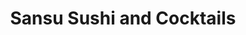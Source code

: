 ---
layout: place
title: "Sansu Sushi and Cocktails"
permalink: /michigan/east-lansing/sansu-sushi-and-cocktails.html
stateAbbr: MI
stateName: Michigan
cityName: East Lansing
seo:
  name: "Sansu Sushi and Cocktails"
  type: Restaurant
  links: http://www.sansu-sushi.com/
description: "Sansu Sushi and Cocktails serves delicious sushi in East Lansing, Michigan. Try fresh Japanese dishes for a great dining experience. "
place_id: ChIJoUMb9pfCIogREsFLu8wbi0I
photos:
  - name: >-
      places/ChIJoUMb9pfCIogREsFLu8wbi0I/photos/AeeoHcKqQATKq1Afmn61wOEeeIvPE3pLn-eHu1qFC9f_btLuSjsmPFZRmxHJk89WhAXyv3QVurVJCgPbIafhyI_wBLh7BswS1PpZtIc15Uvh8evywshDvmBFSfb30YvMDlpV4DKlO0LkRqCC2WBvsWiSs-quroHv7lUYwaAbq9LrdQOFrV7bmBv4haKqbc2HvAYx6o65UOSM6UmV85jttZuu_gW05PJ6kCzV0A-0qc-__Y2wV340yTELZdANlr0FINdIsKpOYxGnXs2vhm0dc9a_UwozcYwZtMoXCKe30zoo9XfcPAinIK9rQnvMNFX5jmcU4_Klv4Ns4Wh4x_gA8qMDS1DtfBC8t3IisZd5eFZo1faez123-rnubuVf0ADOthZ19Epq721720BDbObZaThcUdQytKji8Mld_7gFZu77EolOwnG_
    widthPx: 4080
    heightPx: 3072
    authorAttributions:
      - displayName: Nicole S
        uri: https://maps.google.com/maps/contrib/109883702349840204306
        photoUri: >-
          https://lh3.googleusercontent.com/a-/ALV-UjU7HeqF5L1jKpVBaB758CHtJbBc_X41RLN0gMA9NVYMSyEapoH2WQ=s100-p-k-no-mo
    flagContentUri: >-
      https://www.google.com/local/imagery/report/?cb_client=maps_api_places.places_api&image_key=!1e10!2sCIHM0ogKEICAgIDxiYy8sgE&hl=en-US
    googleMapsUri: >-
      https://www.google.com/maps/place//data=!3m4!1e2!3m2!1sCIHM0ogKEICAgIDxiYy8sgE!2e10!4m2!3m1!1s0x8822c297f61b43a1:0x428b1bccbb4bc112
  - name: >-
      places/ChIJoUMb9pfCIogREsFLu8wbi0I/photos/AeeoHcKoVbFCq0u2aLi3sJrkcbfX4j5Qf07jpQeYXCBgDM7tDRhL-Cy-_0iffpyybvpVGbL5jy3H6BZbyt30cq03Y1flNjBVH4jG3YG5fGPLFXfw4HFxWiE73usQ4gFUgkWis2CsERE0eSSN-2M2HfMenfmPt0Stay8WaXeRNqrc1AF9JBRVQbVsJZg9txfBvwzyz8ExhTSGsMFDqvSL-dEpyNjEmNJsThh0eab09pl4fvbngwjhU--823ZMHVtK1hZD1KxMvJ8lgQyrQpdPvSR33bKpCFsNfMaTsZ_cUj3IXcLQAw
    widthPx: 2048
    heightPx: 1536
    authorAttributions:
      - displayName: Sansu Sushi and Cocktails
        uri: https://maps.google.com/maps/contrib/109211229608857994943
        photoUri: >-
          https://lh3.googleusercontent.com/a-/ALV-UjVUuN18OQ4FXUEvUDNIYcvXLv6ky1SJ1IqJniOjwRgIRZ_U-Ko=s100-p-k-no-mo
    flagContentUri: >-
      https://www.google.com/local/imagery/report/?cb_client=maps_api_places.places_api&image_key=!1e10!2sAF1QipOI6pR4SKhMkqa-xFrOPG0KusXl-O_y80z3_o7l&hl=en-US
    googleMapsUri: >-
      https://www.google.com/maps/place//data=!3m4!1e2!3m2!1sAF1QipOI6pR4SKhMkqa-xFrOPG0KusXl-O_y80z3_o7l!2e10!4m2!3m1!1s0x8822c297f61b43a1:0x428b1bccbb4bc112
  - name: >-
      places/ChIJoUMb9pfCIogREsFLu8wbi0I/photos/AeeoHcIeywS76GhgYgOajNSvo7hXZVmZqoN8-ugS0wHwM92_xploDCiE7_DlSdxS-NRhDRIsVPjPsYCmVyi5S9H-LUOr9Laafy_-1YWPJGRNZlEaELID5aDaxwKGAMZEYrSzJOFoFIGmPMs1JPHOoZaK-b7Q35aqiJSD1YheaMPeB7RQcC0qO-hvL2jJApUHZgE9QT8E9Uubq7nEnP-26mRnH5k-P00h_aQX8e1AJPFKj1w2w6-2AXup_GAzQoIJadE5uwkLg5VS50llpuYuNtawPic0bmelnofH3R-vPQHJcUqcFMrwvGKuCz6ZuQ4edr4Z4wka0pH0qqpsU1Nr3UukOxT_1p7-KiYe2BDYMPScMZjtGGKPRHIvGiOG_PLSj-ZNEXwfLfV8rNaVRjA5QmT1yLEEa4EhIzYwiTj99R7_qlRecGiI
    widthPx: 4000
    heightPx: 2252
    authorAttributions:
      - displayName: Alisha Kanon
        uri: https://maps.google.com/maps/contrib/107745494122649342392
        photoUri: >-
          https://lh3.googleusercontent.com/a-/ALV-UjUSQt1tBQgonnoaXJeTB-6uflqlVPu0x3N7L1_ap_LFgMN_otpkVA=s100-p-k-no-mo
    flagContentUri: >-
      https://www.google.com/local/imagery/report/?cb_client=maps_api_places.places_api&image_key=!1e10!2sCIHM0ogKEICAgMDw6dXZ4gE&hl=en-US
    googleMapsUri: >-
      https://www.google.com/maps/place//data=!3m4!1e2!3m2!1sCIHM0ogKEICAgMDw6dXZ4gE!2e10!4m2!3m1!1s0x8822c297f61b43a1:0x428b1bccbb4bc112
  - name: >-
      places/ChIJoUMb9pfCIogREsFLu8wbi0I/photos/AeeoHcKUWXg-ibulXNr-Um5s31xAhsdaexQJMaI8gE8-x38sCGjRP58bwk8_OxnctXBCGgHS9ebo43WQ1N4dkqVKPSUStH3fjdmnJO-BVCb4vdKILh_qc2WwXYTd3Y7zu5PI6ZdCesh0Ytt6xEKLLIs-occQrNchtHxYg-5JTzvRNQWwa_Ksfq_Mvw15rJ_--cbj0dpJ8YFysPlUYiivENwWzCRKCITziWqjHGY5LOG764bl2qY2iYTeutLXPRiAu5yf1VPSZEmd2l52SHBZqGBOqCD4aHygDzXTdbHqitkA3j7No0m7Lesxqtc5hknUWItxDrXznIsKyR0RcvHy_zQlNLkLAqqLd6NiKtewwvBgiyBsRf_HL_t81QYzi46BtcIXxPHKepQbLTQGVefUS7NLpFVWO1-hS9cByKvpYyJ4KB7VgXOM
    widthPx: 3412
    heightPx: 2118
    authorAttributions:
      - displayName: Melissa Rill
        uri: https://maps.google.com/maps/contrib/118115963508032672139
        photoUri: >-
          https://lh3.googleusercontent.com/a-/ALV-UjWe48BmAP2GU46ISAbMfnwzgTp3U-pHNdRWCCNasrkmzXVQYjb0xA=s100-p-k-no-mo
    flagContentUri: >-
      https://www.google.com/local/imagery/report/?cb_client=maps_api_places.places_api&image_key=!1e10!2sCIHM0ogKEICAgIDHiIL-2gE&hl=en-US
    googleMapsUri: >-
      https://www.google.com/maps/place//data=!3m4!1e2!3m2!1sCIHM0ogKEICAgIDHiIL-2gE!2e10!4m2!3m1!1s0x8822c297f61b43a1:0x428b1bccbb4bc112
  - name: >-
      places/ChIJoUMb9pfCIogREsFLu8wbi0I/photos/AeeoHcKN02p3SrviXeLr-fGoisg48_Fih5XkenbVNShp-HCWerOu1L5-5OofRwkkiT5FzHD4t7RbPydF3-gLvD1DRG_R0husBLmpnfSIq0UvaIRz_vzTUP0cYmu17weVdZzw95kql6Cq-bat3kT-jrNdGP_jyP-jRkPTW9QTQ85ZuSwFfxvz3cvQd_QxVrIOAQwaH80J3oLXjcUVreTyh4zYJUY680YoApV6S5Aa7wWN9Xxtj1gUJc7gMBfuYfGioZ96SiFqkxUugjmAlG4eki3k6hMORjSwaUgpSU_DcvkOKEMBkC6yq0f47V4Z-Wn-uCzuTn0QSCt0-DOP1FULFOkTPSmAuuDm0j8VXAHrZ8FsKuX_Ub8xBUw_irzsPg8X4uhSYOY2OB0jl5oDIsHAgzHlIn4W9GjT8gxbycJd3MMDw232ww
    widthPx: 2252
    heightPx: 4000
    authorAttributions:
      - displayName: Stephanie Williams
        uri: https://maps.google.com/maps/contrib/111748813132481172592
        photoUri: >-
          https://lh3.googleusercontent.com/a-/ALV-UjV3UMrocSLp5H6bnTksGGy7UE8n920W0DPLb_MPa0ZwbZhtA9s2hQ=s100-p-k-no-mo
    flagContentUri: >-
      https://www.google.com/local/imagery/report/?cb_client=maps_api_places.places_api&image_key=!1e10!2sCIHM0ogKEICAgMCo0te8DQ&hl=en-US
    googleMapsUri: >-
      https://www.google.com/maps/place//data=!3m4!1e2!3m2!1sCIHM0ogKEICAgMCo0te8DQ!2e10!4m2!3m1!1s0x8822c297f61b43a1:0x428b1bccbb4bc112
  - name: >-
      places/ChIJoUMb9pfCIogREsFLu8wbi0I/photos/AeeoHcJsaZiLAspqRYpwZMXcJlp5Mb283L4mMAhAyaA4ppm2DeYzsSWDRaIEUm-fIMywnQ2SGuDrBp-01ErAnaB_rwZetcIFVz5BNsgzsyzQqAZjzDQ0BpbPr_oLFaPXzZguz6aZiKFOz2Egm9A8dQ9ssHc0dRxQywBHTsqTIFUFkZNI_qaClBTDOLZ18RzLs0PPwGzNHwCNUZAeCLtIJ5jiVsQodMy7zaJQprrVsoIkzf-MuNpDeu7OGRmop7H9ijHLPHhFkXhXA5fIdD42K3xe_i_O8ZRTnE2zeygbTJC6D1SpF0-KWlzl8jXiXgK_ilzVp6vVFymJuj_tZW2VjAh9er_Nsg3kd_cZ2sHbfC_LAmXtQOUvdxPZrLyl_PfoNGbzyJWds_iu8O_358MQUSvZGY6dxQ6Po6g0z-upkUsOdnI
    widthPx: 4800
    heightPx: 2942
    authorAttributions:
      - displayName: Brian Compton
        uri: https://maps.google.com/maps/contrib/117744301014669816512
        photoUri: >-
          https://lh3.googleusercontent.com/a-/ALV-UjW7TeOCqewqEGqff1i_YM05L4WFGh1GJS3CpQ_XY63VEruScG6Meg=s100-p-k-no-mo
    flagContentUri: >-
      https://www.google.com/local/imagery/report/?cb_client=maps_api_places.places_api&image_key=!1e10!2sCIHM0ogKEICAgMDI54-4fg&hl=en-US
    googleMapsUri: >-
      https://www.google.com/maps/place//data=!3m4!1e2!3m2!1sCIHM0ogKEICAgMDI54-4fg!2e10!4m2!3m1!1s0x8822c297f61b43a1:0x428b1bccbb4bc112
  - name: >-
      places/ChIJoUMb9pfCIogREsFLu8wbi0I/photos/AeeoHcK_2h1T_3d89UBRnLLL4LDOCPT4oH1_A4V8QeazdQ-klGwGFXO5CzkyE6vPslAKRGILlz8w6BosiP3O7SGX5jLzLzsPMN9xSqVz3y-ZHvt_Jj19EwMhhA-JG4EDk2-2kQF1OOzAn2WvT04wl4_xU31UCeOTbiSVh4zmlkNWakx-LnzR6VMg3v02Ez0wRPTFnFs01imINxFUWqoGkmHeCiXnVGnrQQNVCRNnSSglpYtaclLBkezfhhBC5hFn7pCiWsTeGB4-Wjrj7f_vBneIob5a5RJvPoj4mVkE-2a4Z9wxVsyQv5UgGeDfJ9orK0y2UyBPEIBKkG8ZBk_RunyHASyU_2BbdO_i4gICUuqIk9F8aLYNb5ImCNsxD99eu2pvuMU84nkaUXKJmi1NN8PK2n8ZlgSUg5zDitF5RkuWGt07qw
    widthPx: 1291
    heightPx: 1431
    authorAttributions:
      - displayName: Linh Nguyen
        uri: https://maps.google.com/maps/contrib/116478591957475643496
        photoUri: >-
          https://lh3.googleusercontent.com/a-/ALV-UjWBKk2yTKSK-PuGhySzsrSpIjP0g6L0uzto9jpu-SBxdQiaiZat7g=s100-p-k-no-mo
    flagContentUri: >-
      https://www.google.com/local/imagery/report/?cb_client=maps_api_places.places_api&image_key=!1e10!2sCIHM0ogKEICAgICfze6zaQ&hl=en-US
    googleMapsUri: >-
      https://www.google.com/maps/place//data=!3m4!1e2!3m2!1sCIHM0ogKEICAgICfze6zaQ!2e10!4m2!3m1!1s0x8822c297f61b43a1:0x428b1bccbb4bc112
  - name: >-
      places/ChIJoUMb9pfCIogREsFLu8wbi0I/photos/AeeoHcJPrnm2afot5YwTaGiOTZkssfcxKz1zpNgmxslaSsyb59O0U0jy5FVrhx8jNW5aePCGQa-_Z5qVwZUhv1o0oXdA0Ud_nix459yj0WG86NB3WsQqTSKWA5O_gBHwS3M_FXQE7fjBuI3dM94qrytYIdbiMxyLgQMbNQtHaIwe3fnP_KPVIu6V1mSnLqnO4MGKdPHUWXZn_N6eAMmIS7cDRa50JldCgbHKfxPI8YLZhAvzaFiMklB4pOJUZXdn9tac82h884FWNozRxJZQoKPDzWufZcLmcqbmkT26K-XQLxpJXk8JzGckEMYb1r9zSF1g5bBQUWsXtd-3G6X_PWzZI0XfgDs31j6qt9bOdhz9bAdNZjYTz9wPVU3QK5SEJ8oBbqwsH2FlIrMUcgOzIra9GonYiD5XHS1d-dUFJwV85GOX8GaG
    widthPx: 3219
    heightPx: 1912
    authorAttributions:
      - displayName: Melissa Rill
        uri: https://maps.google.com/maps/contrib/118115963508032672139
        photoUri: >-
          https://lh3.googleusercontent.com/a-/ALV-UjWe48BmAP2GU46ISAbMfnwzgTp3U-pHNdRWCCNasrkmzXVQYjb0xA=s100-p-k-no-mo
    flagContentUri: >-
      https://www.google.com/local/imagery/report/?cb_client=maps_api_places.places_api&image_key=!1e10!2sCIHM0ogKEICAgIDHiIL--gE&hl=en-US
    googleMapsUri: >-
      https://www.google.com/maps/place//data=!3m4!1e2!3m2!1sCIHM0ogKEICAgIDHiIL--gE!2e10!4m2!3m1!1s0x8822c297f61b43a1:0x428b1bccbb4bc112
  - name: >-
      places/ChIJoUMb9pfCIogREsFLu8wbi0I/photos/AeeoHcJafigp4bmJqyWyWETvzGjXaM9-DHCUYpBIrzRk0QMgMZi6rt9EAsrhxhuaih8peBoHnKovyhv0TteJj5CqzupIjtjLxvBpJcw8x4xw3JL6pW0AqpapZKYSPjDGajrM-hOPcsvtss9RX3akCsmgc4VxRus2Evcd47As2YRVn4ivGRMA4Eaf8377xrX1LgM4JKWuGME06QSsfnpdwBNPoE1Ybx1qWdV9pnlRUzLI5xF-1P16vQtMnMZxBnhvOXofjfsJYX9xlFLdGSYH0nn9CmmUSh7gRC5WjEI75_1gRB0SLsgQbtHws4Z6UrQ4cirV9pUnZcEumlEvFvAuVdxqWVGCoT1gDbVQBH4KrVGUQkUFQzPijcoSxQAwSZsijLADyEXQWAY80KF2pgor95jJuGOviXowUI3wvYGIR0xzarOAhg
    widthPx: 4080
    heightPx: 3072
    authorAttributions:
      - displayName: Sylvia Lin
        uri: https://maps.google.com/maps/contrib/103708397504409242579
        photoUri: >-
          https://lh3.googleusercontent.com/a-/ALV-UjWCiijdAGqfgbtTTAeIzLMXucZjKHXnmBIuT5JfBzAXYAur--Ua=s100-p-k-no-mo
    flagContentUri: >-
      https://www.google.com/local/imagery/report/?cb_client=maps_api_places.places_api&image_key=!1e10!2sCIHM0ogKEICAgIC916HgPg&hl=en-US
    googleMapsUri: >-
      https://www.google.com/maps/place//data=!3m4!1e2!3m2!1sCIHM0ogKEICAgIC916HgPg!2e10!4m2!3m1!1s0x8822c297f61b43a1:0x428b1bccbb4bc112
  - name: >-
      places/ChIJoUMb9pfCIogREsFLu8wbi0I/photos/AeeoHcJBdrCwEZ4CwXLmkiG4ICjCfCYyP3WMfLWi6h8PvyStsFBrE0SpWZrKIXzg3lcp5b_eNYIW_WD6i0yGsRchYLDNMyt8RU9EaV6keJTG3BvNlVCH895g3b1G45KGqoPBrjMovQD1swboM7E24W-NOw2dsag5WIdWq-Z7UTI59-4F4lusSDg25mAGXO9WoShrK7M1md8qslm5CsmUIWc5MCRPLycfu-ba9Id8KuCWXvmsd9i5J19BHFDNWG-HTG1cY2Z2Jc7dlNDqpl6lLKduvbXz6RV6tJ3FdrStBfUiskJsNN9Bf7NrKXoCcjJrRwve0C0GXcf3BfsKD7a703rbxsV20WelT1PaMsGRCgo1bxANA9m5rfdgTXZAUWBEBPGbhAyny__No551_rdjQzxTafcdDtfQQgdIAB7oXxbVgX9BVWnA
    widthPx: 3024
    heightPx: 3382
    authorAttributions:
      - displayName: Eric Stehouwer
        uri: https://maps.google.com/maps/contrib/105374398912570226953
        photoUri: >-
          https://lh3.googleusercontent.com/a-/ALV-UjVEk2dTHr91VxIHzXl2LzrzezakP9Tghbxb1zycMAG9iqgqpMws=s100-p-k-no-mo
    flagContentUri: >-
      https://www.google.com/local/imagery/report/?cb_client=maps_api_places.places_api&image_key=!1e10!2sCIHM0ogKEICAgIDHpoKKogE&hl=en-US
    googleMapsUri: >-
      https://www.google.com/maps/place//data=!3m4!1e2!3m2!1sCIHM0ogKEICAgIDHpoKKogE!2e10!4m2!3m1!1s0x8822c297f61b43a1:0x428b1bccbb4bc112
address: '4750 Hagadorn Rd #100, East Lansing, MI 48823, USA'
street: '4750 Hagadorn Rd #100'
city: East Lansing
state: MI
zip: '48823'
country: USA
neighborhood: null
latitude: '42.719467'
longitude: '-84.461616'
accessibility_options:
  wheelchairAccessibleParking: true
  wheelchairAccessibleEntrance: true
  wheelchairAccessibleRestroom: true
  wheelchairAccessibleSeating: true
business_status: OPERATIONAL
name: Sansu Sushi and Cocktails
google_maps_links:
  directionsUri: >-
    https://www.google.com/maps/dir//''/data=!4m7!4m6!1m1!4e2!1m2!1m1!1s0x8822c297f61b43a1:0x428b1bccbb4bc112!3e0
  placeUri: https://maps.google.com/?cid=4794956794395607314
  writeAReviewUri: >-
    https://www.google.com/maps/place//data=!4m3!3m2!1s0x8822c297f61b43a1:0x428b1bccbb4bc112!12e1
  reviewsUri: >-
    https://www.google.com/maps/place//data=!4m4!3m3!1s0x8822c297f61b43a1:0x428b1bccbb4bc112!9m1!1b1
  photosUri: >-
    https://www.google.com/maps/place//data=!4m3!3m2!1s0x8822c297f61b43a1:0x428b1bccbb4bc112!10e5
primary_type: Japanese Restaurant
opening_hours:
  regular:
    - 'Monday: 4:30 – 8:30 PM'
    - 'Tuesday: 11:30 AM – 2:00 PM, 4:30 – 9:00 PM'
    - 'Wednesday: 11:30 AM – 2:00 PM, 4:30 – 9:00 PM'
    - 'Thursday: 11:30 AM – 2:00 PM, 4:30 – 9:00 PM'
    - 'Friday: 11:30 AM – 2:00 PM, 4:30 – 9:30 PM'
    - 'Saturday: 11:30 AM – 2:00 PM, 4:30 – 9:30 PM'
    - 'Sunday: 3:30 – 8:30 PM'
  current:
    - 'Monday: 4:30 – 8:30 PM'
    - 'Tuesday: 11:30 AM – 2:00 PM, 4:30 – 9:00 PM'
    - 'Wednesday: 11:30 AM – 2:00 PM, 4:30 – 9:00 PM'
    - 'Thursday: 11:30 AM – 2:00 PM, 4:30 – 9:00 PM'
    - 'Friday: 11:30 AM – 2:00 PM, 4:30 – 9:30 PM'
    - 'Saturday: 11:30 AM – 2:00 PM, 4:30 – 9:30 PM'
    - 'Sunday: 3:30 – 8:30 PM'
secondary_opening_hours:
  regular:
    weekdayDescriptions: null
    type: null
  current:
    weekdayDescriptions: null
    type: null
phone: (517) 333-1933
price_level: PRICE_LEVEL_MODERATE
price_range: $20 &ndash; $30
rating: '4.5'
rating_count: 0
website: http://www.sansu-sushi.com/
reviews: null
parking_options: null
payment_options: null
allow_dogs: null
curbside_pickup: null
delivery: null
dine_in: null
good_for_children: null
good_for_groups: null
good_for_sports: null
live_music: null
menu_for_children: null
outdoor_seating: null
reservable: null
restroom: null
serves_beer: null
serves_breakfast: null
serves_brunch: null
serves_cocktails: null
serves_coffee: null
serves_dinner: null
serves_dessert: null
serves_lunch: null
serves_vegetarian_food: null
serves_wine: null
takeout: null
update_category: essentials
summary: null

---